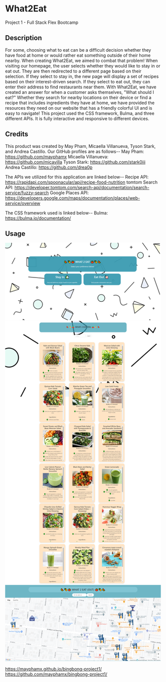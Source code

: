 # What2Eat
Project 1 - Full Stack Flex Bootcamp

## Description
For some, choosing what to eat can be a difficult decision whether they have food at home or would rather eat something outside of their home nearby. When creating What2Eat, we aimed to combat that problem! When visiting our homepage, the user selects whether they would like to stay in or eat out. They are then redirected to a different page based on their selection. If they select to stay in, the new page will display a set of recipes based on their interest-driven search. If they select to eat out, they can enter their address to find restaurants near them. With What2Eat, we have created an answer for when a customer asks themselves, "What should I eat?" Whether they search for nearby locations on their device or find a recipe that includes ingredients they have at home, we have provided the resources they need on our website that has a friendly colorful UI and is easy to navigate! This project used the CSS framework, Bulma, and three different APIs. It is fully interactive and responsive to different devices.

## Credits
This product was created by May Pham, Micaella Villanueva, Tyson Stark, and Andrea Castillo. Our GitHub profiles are as follows--
May Pham: https://github.com/mayphamx
Micaella Villanueva: https://github.com/micavilla
Tyson Stark: https://github.com/stark0iii
Andrea Castillo: https://github.com/drea0p

The APIs we utilized for this application are linked below--
Recipe API: https://rapidapi.com/spoonacular/api/recipe-food-nutrition
tomtom Search API: https://developer.tomtom.com/search-api/documentation/search-service/fuzzy-search
Google Places API: https://developers.google.com/maps/documentation/places/web-service/overview

The CSS framework used is linked below--
Bulma: https://bulma.io/documentation/

## Usage
![Homepage Screenshot](<assets/images/images/homepage centered screenshot.png>)
![Recipe Page Screenshot](./assets/images/images/foodimage.png)
![Maps Screenshot](<assets/images/images/maps screenshot.png>)

https://mayphamx.github.io/bingbong-project1/
https://github.com/mayphamx/bingbong-project1/